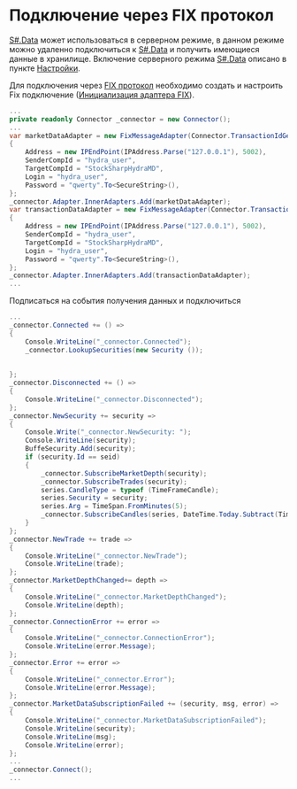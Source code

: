 # Подключение через FIX протокол

[S\#.Data](Hydra.md) может использоваться в серверном режиме, в данном режиме можно удаленно подключиться к [S\#.Data](Hydra.md) и получить имеющиеся данные в хранилище. Включение серверного режима [S\#.Data](Hydra.md) описано в пункте [Настройки](HydraSettings.md).

Для подключения через [FIX протокол](Fix.md) необходимо создать и настроить Fix подключение ([Инициализация адаптера FIX](FixSample.md)).

```cs
...
private readonly Connector _connector = new Connector();
...
var marketDataAdapter = new FixMessageAdapter(Connector.TransactionIdGenerator)
{
    Address = new IPEndPoint(IPAddress.Parse("127.0.0.1"), 5002),
    SenderCompId = "hydra_user",
    TargetCompId = "StockSharpHydraMD",
    Login = "hydra_user",
    Password = "qwerty".To<SecureString>(),
};
_connector.Adapter.InnerAdapters.Add(marketDataAdapter);
var transactionDataAdapter = new FixMessageAdapter(Connector.TransactionIdGenerator)
{
    Address = new IPEndPoint(IPAddress.Parse("127.0.0.1"), 5002),
    SenderCompId = "hydra_user",
    TargetCompId = "StockSharpHydraMD",
    Login = "hydra_user",
    Password = "qwerty".To<SecureString>(),
};
_connector.Adapter.InnerAdapters.Add(transactionDataAdapter);
...
```

Подписаться на события получения данных и подключиться

```cs
...
_connector.Connected += () =>
{
    Console.WriteLine("_connector.Connected");
    _connector.LookupSecurities(new Security ());
    
    
};
_connector.Disconnected += () =>
{
    Console.WriteLine("_connector.Disconnected");
};
_connector.NewSecurity += security =>
{
    Console.Write("_connector.NewSecurity: ");
    Console.WriteLine(security);
    BuffeSecurity.Add(security);
    if (security.Id == seid)
    {
        _connector.SubscribeMarketDepth(security);
        _connector.SubscribeTrades(security);
        series.CandleType = typeof (TimeFrameCandle);
        series.Security = security;
        series.Arg = TimeSpan.FromMinutes(5);
        _connector.SubscribeCandles(series, DateTime.Today.Subtract(TimeSpan.FromDays(30)), DateTime.Now);
    }
};
_connector.NewTrade += trade =>
{
    Console.WriteLine("_connector.NewTrade");
    Console.WriteLine(trade);
};
_connector.MarketDepthChanged+= depth =>
{
    Console.WriteLine("_connector.MarketDepthChanged");
    Console.WriteLine(depth);
};
_connector.ConnectionError += error =>
{
    Console.WriteLine("_connector.ConnectionError");
    Console.WriteLine(error.Message);
};
_connector.Error += error =>
{
    Console.WriteLine("_connector.Error");
    Console.WriteLine(error.Message);
};
_connector.MarketDataSubscriptionFailed += (security, msg, error) =>
{
    Console.WriteLine("_connector.MarketDataSubscriptionFailed");
    Console.WriteLine(security);
    Console.WriteLine(msg);
    Console.WriteLine(error);
};
...
_connector.Connect();
...
```
